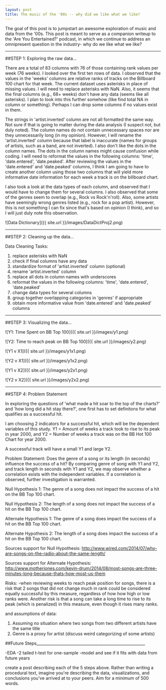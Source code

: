 ```yaml
---
layout: post
title: The music of the '00s -- why did we like what we like?
---
```


The goal of this post is to jumpstart an awesome exploration of music and data from the '00s. This post is meant to serve as a companion writeup to the 'Are You Entertained?' podcast, in which we continue to address an omnipresent question in the industry- why do we like what we like?

_________
##STEP 1: Exploring the raw data...

There are a total of 83 columns with 76 of those containing rank values per week (76 weeks). I looked over the first ten rows of data. I observed that the values in the 'weeks' columns are relative ranks of tracks on the Billboard 100 chart for that week. The current dataset uses asterisks in place of missing values. I will need to replace asterisks with NaN. Also, it seems that the final columns (e.g., 68+ weeks) don't have any data (seems like all asterisks). I plan to look into this further somehow (like find total NA in column or something). Perhaps I can drop some columns if no values exist in them.

The strings in 'artist.inverted' column are not all formatted the same way. Not sure if that is going to matter during the data analysis (I suspect not, but duly noted). The column names do not contain unnecessary spaces nor are they unnecessarily long (in my opinion). However, I will rename the 'artist.inverted' column because that label is inaccurate (names for groups of artists, such as a band, are not inverted). I also don't like the dots in the column names. The dots in the column names might cause confusion while coding. I will need to reformat the values in the following columns: 'time', 'date.entered', 'date.peaked'. After reviewing the values in the 'date.entered' and 'date.peaked' columns, I think I am going to have to create another column using those two columns that will yield more informative date information for each week a track is on the billboard chart.

I also took a look at the data types of each column, and observed that I would have to change them for several columns. I also observed that some of the genres seem to overlap (e.g., Rock vs Rock'n'roll). Also, some artists have seemingly wrong genres listed (e.g., rock for a pop artist). However, this is not something I can fix since that's based on opinion (I think), and so I will just duly note this observation.

![Data Dictionary]({{ site.url }}/images/DataDictProj2.png)


________________
##STEP 2: Cleaning up the data...

Data Cleaning Tasks:

  1) replace asterisks with NaN
  2) check if final columns have any data
  3) standardize format of 'artist.inverted' column (optional)
  4) rename 'artist.inverted' column
  5) replace all dots in column names with underscores
  6) reformat the values in the following columns: 'time', 'date.entered', 'date.peaked'
  7) change data types for several columns
  8) group together overlapping categories in 'genres' if appropriate
  9) obtain more informative value from 'date.entered' and 'date.peaked' columns

________________
##STEP 3: Visualizing the data...

![Y1: Time Spent on BB Top 100]({{ site.url }}/images/y1.png)

![Y2: Time to reach peak on BB Top 100]({{ site.url }}/images/y2.png)

![Y1 v X1]({{ site.url }}/images/y1x1.png)

![Y2 v X1]({{ site.url }}/images/y1x2.png)

![Y1 v X2]({{ site.url }}/images/y2x1.png)

![Y2 v X2]({{ site.url }}/images/y2x2.png)

_______________________________
##STEP 4: Problem Statement

In exploring the questions of 'what made a hit soar to the top of the charts?' and 'how long did a hit stay there?', one first has to set definitons for what qualifies as a successful hit.

I am choosing 2 indicators for a successful hit, which will be the dependent variables of this study. Y1 = Amount of weeks a track took to rise to its peak in year 2000, and Y2 = Number of weeks a track was on the BB Hot 100 Chart for year 2000.

A successful track will have a small Y1 and large Y2.

Problem Statement: 
Does the genre of a song or its length (in seconds) influence the success of a hit? By comparing genre of song with Y1 and Y2, and track length in seconds with Y1 and Y2, we may observe whether a correlation exists with the independent variables. If a correlation is observed, further investigation is warranted.

Null Hypothesis 1: 
The genre of a song does not impact the success of a hit on the BB Top 100 chart.

Null Hypothesis 2:
The length of a song does not impact the success of a hit on the BB Top 100 chart.

Alternate Hypothesis 1:
The genre of a song does impact the success of a hit on the BB Top 100 chart.

Alternate Hypothesis 2:
The length of a song does impact the success of a hit on the BB Top 100 chart.

Sources support for Null Hypothesis:
http://www.wired.com/2014/07/why-are-songs-on-the-radio-about-the-same-length/

Sources support for Alternate Hypothesis:
http://www.motherjones.com/kevin-drum/2014/08/most-songs-are-three-minutes-long-because-thats-how-most-us-them

Risks:
-when reviewing weeks to reach peak position for songs, there is a risk that 2 songs that did not change much in rank could be considered equally successful by this measure, regardless of how how high or low ranks were. Another risk is that a song can take a long time to rise to its peak (which is penalized) in this measure, even though it rises many ranks.

and assumptions of data:
1) Assuming no situation where two songs from two different artists have the same title
2) Genre is a proxy for artist
    (discuss weird categorizing of some artists)


##Future Steps_______________________________________________________


-EDA
-2 tailed t-test for one-sample 
-model and see if it fits with data from future years


create a post describing each of the 5 steps above. Rather than writing a procedural text, imagine you're describing the data, visualizations, and conclusions you've arrived at to your peers. Aim for a minimum of 500 words.